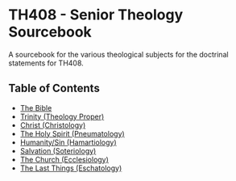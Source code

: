 # TH408 - Senior Theology Sourcebook

A sourcebook for the various theological subjects for the doctrinal statements for TH408.

## Table of Contents

- [The Bible]()
- [Trinity (Theology Proper)]()
- [Christ (Christology)](./blob/master/christology.md)
- [The Holy Spirit (Pneumatology)]()
- [Humanity/Sin (Hamartiology)]()
- [Salvation (Soteriology)]()
- [The Church (Ecclesiology)]()
- [The Last Things (Eschatology)]()